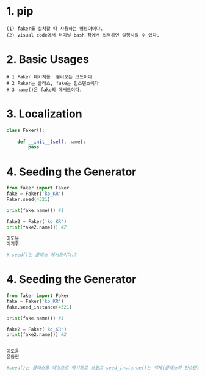# 1. pip

```
(1) faker를 설치할 때 사용하는 명령어이다.
(2) visual code에서 터미널 bash 창에서 입력하면 실행시킬 수 있다.
```



# 2. Basic Usages

```
# 1 Faker 패키지를  불러오는 코드이다
# 2 Faker는 클래스, fake는 인스탠스이다
# 3 name()은 fake의 메서드이다.
```



# 3. Localization

```python
class Faker():
    
    def __init__(self, name):
        pass
```



# 4. Seeding the Generator

```python
from faker import Faker
fake = Faker('ko_KR')
Faker.seed(4321)

print(fake.name()) #1

fake2 = Faker('ko_KR')
print(fake2.name()) #2

이도윤
이지후

# seed()는 클래스 메서드이다.?
```



# 4. Seeding the Generator

```python
from faker import Faker
fake = Faker('ko_KR')
fake.seed_instance(4321)

print(fake.name()) #1

fake2 = Faker('ko_KR')
print(fake2.name()) #2


이도윤
윤동현

#seed()는 클래스를 대상으로 메서드로 쓰였고 seed_instance()는 객체(클래스의 인스탠스의)의 메서드로 쓰였다..
```

